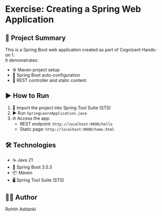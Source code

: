 # Exercise: Creating a Spring Web Application

## 📘 Project Summary
This is a Spring Boot web application created as part of Cognizant Hands-on 1.  
It demonstrates:
- ⚙️ Maven project setup
- 🚀 Spring Boot auto-configuration
- 🔧 REST controller and static content

## ▶️ How to Run
1. 🚀 Import the project into Spring Tool Suite (STS)  
2. ▶️ Run `SpringLearnApplication.java`  
3. 🌐 Access the app:
   - REST endpoint: `http://localhost:9090/hello`
   - Static page: `http://localhost:9090/home.html`

## 🛠️ Technologies
- ☕ Java 21  
- 🌱 Spring Boot 3.5.3  
- 📦 Maven  
- 🖥️ Spring Tool Suite (STS)  

## 👨‍💻 Author
Rohith Addanki